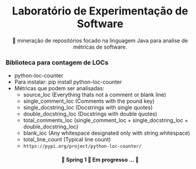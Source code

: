 <h1 align="center">
    <span>Laboratório de Experimentação de Software</span>
</h1>
<p align="center">🚀 mineração de repositórios focado na linguagem Java para analise de métricas de software.</p>

### Biblioteca para contagem de LOCs

- python-loc-counter
- Para instalar: pip install python-loc-counter
- Métricas que podem ser analisadas:
    -  source_loc (Everything thats not a comment or blank line)
    -  single_comment_loc (Comments with the pound key)
    -  single_docstring_loc (Docstrings with single quotes)
    -  double_docstring_loc (Docstrings with double quotes)
    -  total_comments_loc (single_comment_loc + single_docstring_loc + double_docstring_loc)
    -  blank_loc (Any whitespace designated only with string.whitespace)
    -  total_line_count (Typical line count)
    - `https://pypi.org/project/python-loc-counter/`

<h4 align="center"> 
	🚧  Spring 1 🚀 Em progresso ...  🚧
</h4>
